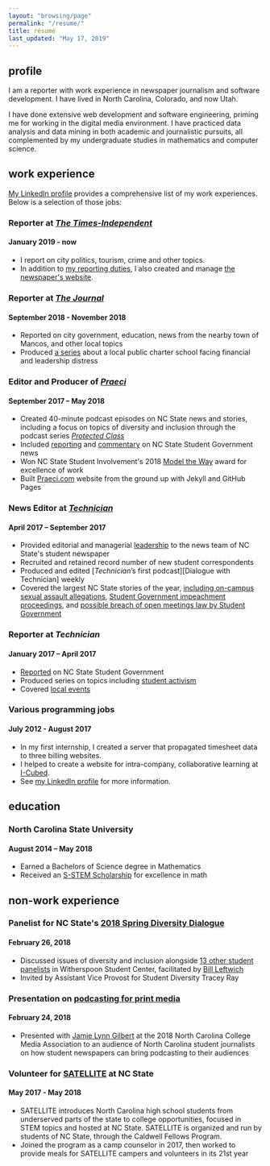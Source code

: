 ```yaml
---
layout: "browsing/page"
permalink: "/resume/"
title: résumé
last_updated: "May 17, 2019"
---
```

## profile

I am a reporter with work experience in newspaper journalism and software development. I have lived in North Carolina, Colorado, and now Utah.

I have done extensive web development and software engineering, priming me for working in the digital media environment. I have practiced data analysis and data mining in both academic and journalistic pursuits, all complemented by my undergraduate studies in mathematics and computer science.

## work experience

[My LinkedIn profile] provides a comprehensive list of my work experiences. Below is a selection of those jobs:

### Reporter at _[The Times-Independent]_
#### January 2019 - now
* I report on city politics, tourism, crime and other topics.
* In addition to [my reporting duties][my T-I articles], I also created and manage [the newspaper's website][The Times-Independent].

### Reporter at _[The Journal]_
#### September 2018 - November 2018
* Reported on city government, education, news from the nearby town of Mancos, and other local topics
* Produced [a series][CKMS series] about a local public charter school facing financial and leadership distress

### Editor and Producer of _[Praeci]_
#### September 2017 – May 2018

* Created 40-minute podcast episodes on NC State news and stories, including a focus on topics of diversity and inclusion through the podcast series [_Protected Class_][Protected Class]
* Included [reporting][impeachment Praeci article] and [commentary][Jess commentary] on NC State Student Government news
* Won NC State Student Involvement's 2018 [Model the Way] award for excellence of work
* Built [Praeci.com][Praeci] website from the ground up with Jekyll and GitHub Pages

### News Editor at _[Technician]_
#### April 2017 – September 2017

* Provided editorial and managerial [leadership][vision article] to the news team of NC State's student newspaper
* Recruited and retained record number of new student correspondents
* Produced and edited [_Technician_’s first podcast][Dialogue with Technician] weekly
* Covered the largest NC State stories of the year, [including on-campus sexual assault allegations][sexual assault story], [Student Government impeachment proceedings][impeachment Technician story], and [possible breach of open meetings law by Student Government][open meeting story]

### Reporter at _Technician_
#### January 2017 – April 2017

* [Reported][SG Reporting] on NC State Student Government
* Produced series on topics including [student activism][activism series]
* Covered [local events][Woodson Charlottesville]

### Various programming jobs
#### July 2012 - August 2017

* In my first internship, I created a server that propagated timesheet data to three billing websites.
* I helped to create a website for intra-company, collaborative learning at [I-Cubed][I-Cubed acquired].
* See [my LinkedIn profile] for more information.

## education

### North Carolina State University
#### August 2014 – May 2018
* Earned a Bachelors of Science degree in Mathematics
* Received an [S-STEM Scholarship] for excellence in math

## non-work experience

### Panelist for NC State's [2018 Spring Diversity Dialogue][Diversity Dialogue]
#### February 26, 2018

* Discussed issues of diversity and inclusion alongside [13 other student panelists][Diversity Dialogue photo] in Witherspoon Student Center, facilitated by [Bill Leftwich][Bill on LinkedIn]
* Invited by Assistant Vice Provost for Student Diversity Tracey Ray

### Presentation on [podcasting for print media][Podcasting presentation]
#### February 24, 2018

* Presented with [Jamie Lynn Gilbert] at the 2018 North Carolina College Media Association to an audience of North Carolina student journalists on how student newspapers can bring podcasting to their audiences

### Volunteer for [SATELLITE] at NC State
#### May 2017 - May 2018

* SATELLITE introduces North Carolina high school students from underserved parts of the state to college opportunities, focused in STEM topics and hosted at NC State. SATELLITE is organized and run by students of NC State, through the Caldwell Fellows Program.
* Joined the program as a camp counselor in 2017, then worked to provide meals for SATELLITE campers and volunteers in its 21st year

[activism series]: http://www._technician_online.com/search/?f=html&q=activism+series+carter+pape&d1=2017-02-01&d2=2017-04-01&sd=desc&l=25&t=article%2Ccollection%2Cvideo%2Cyoutube&nsa=eedition
[Bill on LinkedIn]: https://www.linkedin.com/in/lssg3/
[CKMS series]: https://the-journal.com/search?query=carter+pape+ckms
[Dialogue with _Technician_]: https://itunes.apple.com/us/podcast/dialogue-with-_technician_/id1275744725?mt=2
[Diversity Dialogue]: https://oied.ncsu.edu/divweb/2018/01/25/diversity-dialogue-to-delve-into-issues-on-college-campuses/
[Diversity Dialogue photo]: https://oied.smugmug.com/Diversity/Diversity-Dialogue-Spring-2018/i-fSF5zVc/A
[I-Cubed acquired]: https://www.bizjournals.com/triangle/blog/techflash/2014/06/raleigh-based-i-cubed-is-acquired-by.html
[iCiDIGITAL]: http://www.icidigital.com
[impeachment Praeci article]: http://praeci.com/news/willis-impeachment-overview
[impeachment Technician story]: http://www._technician_online.com/news/article_aef556ec-92bf-11e7-a1ef-5f8fc9433b52.html
[Jamie Lynn Gilbert]: https://studentmedia.ncsu.edu/web/?q=professional-staff
[Jess commentary]: http://praeci.com/commentary/breakdown-of-the-candidates
[The Journal]: https://the-journal.com
[Meteor]: https://www.meteor.com
[Model the Way]: https://studentinvolvement.dasa.ncsu.edu/development/wolfpack-leadership-challenge-awards/
[My LinkedIn profile]: {{site.author.linkedin_url}}
[my T-I articles]: https://moabtimes.com/author/carter-pape/
[open meeting story]: http://www._technician_online.com/news/article_496ee4d6-9374-11e7-98cd-cf58cf169e20.html
[OpenScience]: http://openscience.us
[Podcasting presentation]: https://twitter.com/ellenmeder/status/967483510935248897
[Praeci]: {{site.praeci_link}}eedition
[Protected Class]: http://praeci.com/protected-class/
[SATELLITE]: https://www.go.ncsu.edu/satellite
[sexual assault story]: http://www._technician_online.com/news/article_cb06d7fa-9a5a-11e7-ab79-cbf49ebd73c0.html
[SG Reporting]: http://www._technician_online.com/search/?f=html&q=student+government+carter+pape&sd=desc&l=25&t=article%2Ccollection%2Cvideo%2Cyoutube&nsa=
[S-Stem Scholarship]: https://www.nsf.gov/funding/pgm_summ.jsp?pims_id=5257
[Technician]: http://www._technician_online.com
[The Times-Independent]: https://moabtimes.com/
[vision article]: http://www._technician_online.com/news/article_53efab54-7261-11e7-a331-43b27938e602.html
[Woodson Charlottesville]: http://www._technician_online.com/news/article_08252fd6-813a-11e7-ba3c-271a59543588.html
